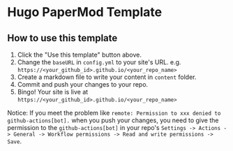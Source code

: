 # Hugo PaperMod Template

## How to use this template

1. Click the "Use this template" button above.
2. Change the `baseURL` in `config.yml` to your site's URL. e.g. `https://<your_github_id>.github.io/<your_repo_name>`
3. Create a markdown file to write your content in `content` folder.
4. Commit and push your changes to your repo.
5. Bingo! Your site is live at `https://<your_github_id>.github.io/<your_repo_name>`

Notice: If you meet the problem like `remote: Permission to xxx denied to github-actions[bot].` when you push your changes, you need to give the permission to the `github-actions[bot]` in your repo's `Settings -> Actions -> General -> Workflow permissions -> Read and write permissions -> Save`.
